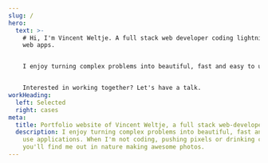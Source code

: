 ```yaml
---
slug: /
hero:
  text: >-
    # Hi, I'm Vincent Weltje. A full stack web developer coding lightning fast
    web apps.


    I enjoy turning complex problems into beautiful, fast and easy to use applications. When I'm not coding, pushing pixels or drinking coffee, you'll find me out in nature making awesome photos.


    Interested in working together? Let's have a talk.
workHeading:
  left: Selected
  right: cases
meta:
  title: Portfolio website of Vincent Weltje, a full stack web-developer
  description: I enjoy turning complex problems into beautiful, fast and easy to
    use applications. When I'm not coding, pushing pixels or drinking coffee,
    you'll find me out in nature making awesome photos.
---
```

